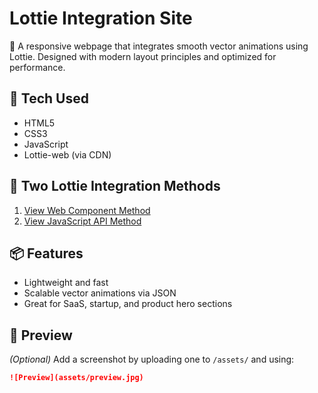 # Lottie Integration Site

🎨 A responsive webpage that integrates smooth vector animations using Lottie. Designed with modern layout principles and optimized for performance.

## 🔧 Tech Used
- HTML5
- CSS3
- JavaScript
- Lottie-web (via CDN)

## 🧩 Two Lottie Integration Methods

1. [View Web Component Method](https://itz-akhilesh.github.io/lottie-integration-site/)
2. [View JavaScript API Method](https://itz-akhilesh.github.io/lottie-integration-site/method-2-js-api.html)


## 📦 Features
- Lightweight and fast
- Scalable vector animations via JSON
- Great for SaaS, startup, and product hero sections

## 📸 Preview
*(Optional)* Add a screenshot by uploading one to `/assets/` and using:

```md
![Preview](assets/preview.jpg)
